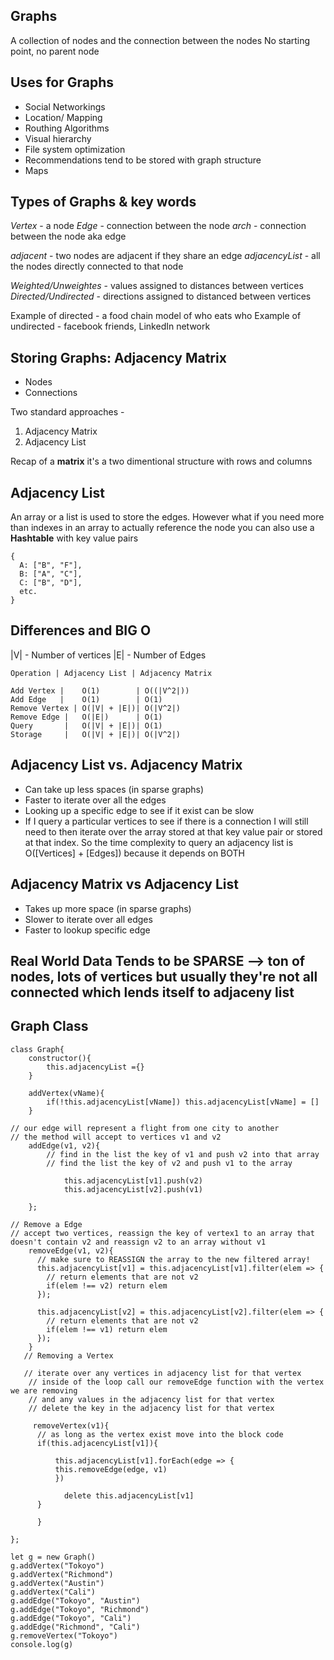 ## Graphs

A collection of nodes and the connection between the nodes
No starting point, no parent node

## Uses for Graphs

- Social Networkings
- Location/ Mapping
- Routhing Algorithms
- Visual hierarchy
- File system optimization
- Recommendations tend to be stored with graph structure
- Maps

## Types of Graphs & key words

_Vertex_ - a node
_Edge_ - connection between the node
_arch_ - connection between the node aka edge

_adjacent_ - two nodes are adjacent if they share an edge
_adjacencyList_ - all the nodes directly connected to that node

_Weighted/Unweightes_ - values assigned to distances between vertices
_Directed/Undirected_ - directions assigned to distanced between vertices

Example of directed - a food chain model of who eats who
Example of undirected - facebook friends, LinkedIn network

## Storing Graphs: Adjacency Matrix

- Nodes
- Connections

Two standard approaches -

1. Adjacency Matrix
2. Adjacency List

Recap of a **matrix** it's a two dimentional structure with rows and columns

## Adjacency List

An array or a list is used to store the edges. However what if you need more than indexes in an array to actually reference the node you can also use a **Hashtable** with key value pairs

```
{
  A: ["B", "F"],
  B: ["A", "C"],
  C: ["B", "D"],
  etc.
}

```

## Differences and BIG O

|V| - Number of vertices
|E| - Number of Edges

```
Operation | Adjacency List | Adjacency Matrix

Add Vertex |    O(1)        | O((|V^2|))
Add Edge   |    O(1)        | O(1)
Remove Vertex | O(|V| + |E|)| O(|V^2|)
Remove Edge |   O(|E|)      | O(1)
Query       |   O(|V| + |E|)| O(1)
Storage     |   O(|V| + |E|)| O(|V^2|)

```

## Adjacency List vs. Adjacency Matrix

- Can take up less spaces (in sparse graphs)
- Faster to iterate over all the edges
- Looking up a specific edge to see if it exist can be slow
- If I query a particular vertices to see if there is a connection I will still need to then iterate over the array stored at that key value pair or stored at that index. So the time complexity to query an adjacency list is O([Vertices] + [Edges]) because it depends on BOTH

## Adjacency Matrix vs Adjacency List

- Takes up more space (in sparse graphs)
- Slower to iterate over all edges
- Faster to lookup specific edge

## Real World Data Tends to be SPARSE --> ton of nodes, lots of vertices but usually they're not all connected which lends itself to adjaceny list

## Graph Class

```
class Graph{
    constructor(){
        this.adjacencyList ={}
    }

    addVertex(vName){
        if(!this.adjacencyList[vName]) this.adjacencyList[vName] = []
    }

// our edge will represent a flight from one city to another
// the method will accept to vertices v1 and v2
    addEdge(v1, v2){
        // find in the list the key of v1 and push v2 into that array
        // find the list the key of v2 and push v1 to the array

            this.adjacencyList[v1].push(v2)
            this.adjacencyList[v2].push(v1)

    };

// Remove a Edge
// accept two vertices, reassign the key of vertex1 to an array that doesn't contain v2 and reassign v2 to an array without v1
    removeEdge(v1, v2){
      // make sure to REASSIGN the array to the new filtered array!
      this.adjacencyList[v1] = this.adjacencyList[v1].filter(elem => {
        // return elements that are not v2
        if(elem !== v2) return elem
      });

      this.adjacencyList[v2] = this.adjacencyList[v2].filter(elem => {
        // return elements that are not v2
        if(elem !== v1) return elem
      });
    }
   // Removing a Vertex

   // iterate over any vertices in adjacency list for that vertex
    // inside of the loop call our removeEdge function with the vertex we are removing
    // and any values in the adjacency list for that vertex
    // delete the key in the adjacency list for that vertex

     removeVertex(v1){
      // as long as the vertex exist move into the block code
      if(this.adjacencyList[v1]){

          this.adjacencyList[v1].forEach(edge => {
          this.removeEdge(edge, v1)
          })

            delete this.adjacencyList[v1]
      }

      }

};

let g = new Graph()
g.addVertex("Tokoyo")
g.addVertex("Richmond")
g.addVertex("Austin")
g.addVertex("Cali")
g.addEdge("Tokoyo", "Austin")
g.addEdge("Tokoyo", "Richmond")
g.addEdge("Tokoyo", "Cali")
g.addEdge("Richmond", "Cali")
g.removeVertex("Tokoyo")
console.log(g)


```
